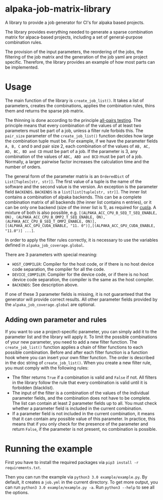 # alpaka-job-matrix-library
A library to provide a job generator for CI's for alpaka based projects.

The library provides everything needed to generate a sparse combination matrix for alpaca-based projects, including a set of general-purpose combination rules.

The provision of the input parameters, the reordering of the jobs, the filtering of the job matrix and the generation of the job yaml are project specific. Therefore, the library provides an example of how most parts can be implemented.

# Usage

The main function of the library is `create_job_list()`. It takes a list of parameters, creates the combinations, applies the combination rules, thins them and returns the sparse job matrix.

The thinning is done according to the principle [all-pairs testing](https://en.wikipedia.org/wiki/All-pairs_testing). The principle means that every combination of the values of at least two parameters must be part of a job, unless a filter rule forbids this. The `pair_size` parameter of the `create_job_list()` function decides how large the combination tuple must be. For example, if we have the parameter fields `A, B, C` and `D` and pair size 2, each combination of the values of `AB, AC, AD, BC, BD and CD` must be part of a job. If the parameter is 3, any combination of the values of `ABC, ABD and BCD` must be part of a job. Normally, a larger pairwise factor increases the calculation time and the number of orders.  

The general form of the parameter matrix is an `OrderedDict` of `List[Tuples[str, str]]`. The first value of a tuple is the name of the software and the second value is the version. An exception is the parameter field `BACKENDS`. `BACKENDS` is a `list[list[tuple[str, str]]`. The inner list contains a combination of alpaka backends. This can be a complete combination matrix of all backends (the inner list contains n entries), or it can be only one backend (size of the inner list is 1), as required for [cupla](https://github.com/alpaka-group/cupla). A mixture of both is also possible, e.g. `[(ALPAKA_ACC_CPU_B_SEQ_T_SEQ_ENABLE, ON), (ALPAKA_ACC_CPU_B_OMP2_T_SEQ_ENABLE, ON), (ALPAKA_ACC_CPU_B_SEQ_T_OMP2_ENABLE, ON)],[(ALPAKA_ACC_GPU_CUDA_ENABLE, "11. 0")],[(ALPAKA_ACC_GPU_CUDA_ENABLE, "11.0")] ...]`.

In order to apply the filter rules correctly, it is necessary to use the variables defined in `alpaka_job_coverage.global`.

There are 3 parameters with special meaning:
* `HOST_COMPILER`: Compiler for the host code, or if there is no host device code separation, the compiler for all the code.
* `DEVICE_COMPILER`: Compiler for the device code, or if there is no host device code separation, the compiler is the same as the host compiler.
* `BACKENDS`: See description above.

If one of these 3 parameter fields is missing, it is not guaranteed that the generator will provide correct results. All other parameter fields provided by the `alpaka_job_coverage.global` are optional.

## Adding own parameter and rules

If you want to use a project-specific parameter, you can simply add it to the parameter list and the library will apply it. To limit the possible combinations of your new parameter, you need to add a new filter function. The `create_job_list()` function applies a chain of filter functions to each possible combination. Before and after each filter function is a function hook where you can insert your own filter function. The order is described in the doc string of `create_job_list()`. When you create a new filter rule, you must comply with the following rules:

* The filter returns `True` if a combination is valid and `False` if not. All filters in the library follow the rule that every combination is valid until it is forbidden (blacklist).
* The input of the filter is a combination of the values of the individual parameter fields, and the combination does not have to be complete. The list can contain at least 2 parameter fields up to all. You must check whether a parameter field is included in the current combination.
* If a parameter field is not included in the current combination, it means that it can contain any possible value of this parameter. In practice, this means that if you only check for the presence of the parameter and return `False`, if the parameter is not present, no combination is possible.

# Running the example

First you have to install the required packages via `pip3 install -r requirements.txt`.

Then you can run the example via `python3 3.0 example/example.py`. By default, it creates a `job.yml` in the current directory. To get more output, you can run `python3 3.0 example/example.py -a`. Run `python3 --help` to see all the options.

